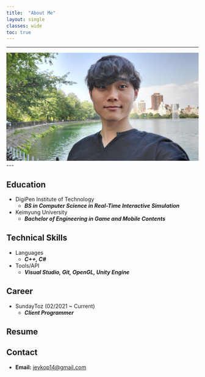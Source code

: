 ```yaml
---
title:  "About Me"
layout: single
classes: wide
toc: true
---
```

  
---
<div style="text-align:center">
    <a href="/assets/images/face.png"><img src="/assets/images/face.jpg"></a>
</div>
---
<!-- <div style="text-align: justify"> 
안녕하세요!  <br>
DigiPen Institute of Technology를 졸업하고 Real-Time Interactive Simulation을 전공했습니다.  <br>
C++를 주로 사용하며, Python, Unity Engine에서 쓰이는 C# 사용 경험도 있습니다.
대학교 팀 프로젝트에서 주로 맡은 역할은 엔진 프로그래머, 게임플레이 프로그래머였고
이따금 그래픽스 프로그래머 포지션을 담당해 OpenGL과 GLSL을 사용한 경험도 있습니다.<br>
다년 간의 팀 프로젝트 경험으로 효율적인 협업과 프로젝트의 주기를 이해하며
게임 개발을 공부하며 CS 전반에 걸친 지식을 갖고 있다고 자부합니다!
</div> -->
  
Education
---
* DigiPen Institute of Technology
    - ***BS in Computer Science in Real-Time Interactive Simulation***
* Keimyung University
    - ***Bachelor of Engineering in Game and Mobile Contents***

Technical Skills
---
* Languages
    - ***C++, C#***
* Tools/API
    - ***Visual Studio, Git, OpenGL, Unity Engine***

Career
---
* SundayToz (02/2021 ~ Current)
    - ***Client Programmer***
<!-- * DigiPen-KMU (09/2017 ~ 06/2018) -->
<!--     - ***Engine Programmer*** -->
<!-- * Republic of Korea Army (10/2013 ~ 06/2015)-->
<!--     - ***Sergeant***  -->

Resume
---
<!-- [Download Resume](https://jaykop.github.io/download/Resume-JuyongJeong.pdf){: .btn .btn--success}   -->

Contact
---
* **Email:** jeykop14@gmail.com  
  
<!-- [Facebook](#https://www.facebook.com/jaykop.jy/){: .btn .btn--facebook}
[LinkedIn](#https://www.linkedin.com/in/juyong-jeong/){: .btn .btn--linkedin}
[Github](#https://github.com/jaykop/){: .btn .btn--dark} -->
  
